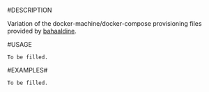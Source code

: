 #DESCRIPTION

Variation of the docker-machine/docker-compose provisioning files provided by [bahaaldine](https://github.com/bahaaldine/scalable-big-data-architecture/tree/master/chapter7/docker).

#USAGE

```
To be filled.
```

#EXAMPLES#
```
To be filled.
```
